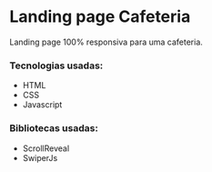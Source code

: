 # Landing page Cafeteria

Landing page 100% responsiva para uma cafeteria.

### Tecnologias usadas:
- HTML
- CSS
- Javascript
### Bibliotecas usadas:
- ScrollReveal
- SwiperJs

